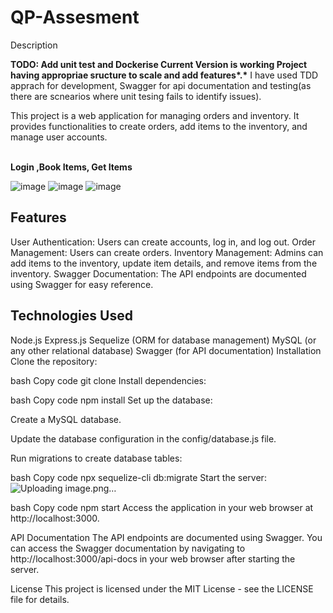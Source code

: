 <h1>QP-Assesment</h1>
Description

<strong>TODO: Add unit test and Dockerise 
Current Version is working Project having  appropriae sructure to scale and add features*.*</strong>
I have used TDD apprach  for development, Swagger for api documentation and testing(as  there are scnearios where unit tesing fails to identify issues).



This project is a web application for managing orders and inventory. It provides functionalities to create orders, add items to the inventory, and manage user accounts.

<br>
<strong>Login ,Book Items, Get Items </strong>
<div>

![image](https://github.com/lakshay9131/qp-assesment2/assets/41942751/109625c0-af58-4f5b-84eb-38d2b0d33eda)
![image](https://github.com/lakshay9131/qp-assesment2/assets/41942751/83e94488-bd12-4c4a-b076-948ad9509464)
![image](https://github.com/lakshay9131/qp-assesment2/assets/41942751/c8c4ee52-ed48-46d4-a3a9-491fef133002)
</div>



<h2>Features</h2>
User Authentication: Users can create accounts, log in, and log out.
Order Management: Users can create orders. 
Inventory Management: Admins can add items to the inventory, update item details, and remove items from the inventory.
Swagger Documentation: The API endpoints are documented using Swagger for easy reference.
<h2>Technologies Used</h2>
Node.js
Express.js
Sequelize (ORM for database management)
MySQL (or any other relational database)
Swagger (for API documentation)
Installation
Clone the repository:

bash
Copy code
git clone <repository-url>
Install dependencies:

bash
Copy code
npm install
Set up the database:

Create a MySQL database.

Update the database configuration in the config/database.js file.

Run migrations to create database tables:

bash
Copy code
npx sequelize-cli db:migrate
Start the server:![Uploading image.png…]()


bash
Copy code
npm start
Access the application in your web browser at http://localhost:3000.

API Documentation
The API endpoints are documented using Swagger. You can access the Swagger documentation by navigating to http://localhost:3000/api-docs in your web browser after starting the server.

License
This project is licensed under the MIT License - see the LICENSE file for details.

